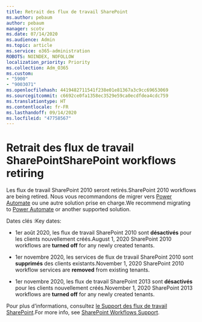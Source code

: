 ```yaml
---
title: Retrait des flux de travail SharePoint
ms.author: pebaum
author: pebaum
manager: scotv
ms.date: 07/14/2020
ms.audience: Admin
ms.topic: article
ms.service: o365-administration
ROBOTS: NOINDEX, NOFOLLOW
localization_priority: Priority
ms.collection: Adm_O365
ms.custom:
- "5900"
- "9003071"
ms.openlocfilehash: 4419482711541f238e01e81367a3c9cc69653069
ms.sourcegitcommit: c6692ce0fa1358ec3529e59ca0ecdfdea4cdc759
ms.translationtype: HT
ms.contentlocale: fr-FR
ms.lasthandoff: 09/14/2020
ms.locfileid: "47758567"
---
```

# <a name="sharepoint-workflows-retiring"></a><span data-ttu-id="481ac-102">Retrait des flux de travail SharePoint</span><span class="sxs-lookup"><span data-stu-id="481ac-102">SharePoint workflows retiring</span></span>

<span data-ttu-id="481ac-103">Les flux de travail SharePoint 2010 seront retirés.</span><span class="sxs-lookup"><span data-stu-id="481ac-103">SharePoint 2010 workflows are being retired.</span></span> <span data-ttu-id="481ac-104">Nous vous recommandons de migrer vers [Power Automate](https://docs.microsoft.com/power-automate/getting-started) ou une autre solution prise en charge.</span><span class="sxs-lookup"><span data-stu-id="481ac-104">We recommend migrating to [Power Automate](https://docs.microsoft.com/power-automate/getting-started) or another supported solution.</span></span> 

<span data-ttu-id="481ac-105">Dates clés :</span><span class="sxs-lookup"><span data-stu-id="481ac-105">Key dates:</span></span>

- <span data-ttu-id="481ac-106">1er août 2020, les flux de travail SharePoint 2010 sont **désactivés** pour les clients nouvellement créés.</span><span class="sxs-lookup"><span data-stu-id="481ac-106">August 1, 2020 SharePoint 2010 workflows are **turned off** for any newly created tenants.</span></span>

- <span data-ttu-id="481ac-107">1er novembre 2020, les services de flux de travail SharePoint 2010 sont **supprimés** des clients existants.</span><span class="sxs-lookup"><span data-stu-id="481ac-107">November 1, 2020 SharePoint 2010 workflow services are **removed** from existing tenants.</span></span>

- <span data-ttu-id="481ac-108">1er novembre 2020, les flux de travail SharePoint 2013 sont **désactivés** pour les clients nouvellement créés.</span><span class="sxs-lookup"><span data-stu-id="481ac-108">November 1, 2020 SharePoint 2013 workflows are **turned off** for any newly created tenants.</span></span>

<span data-ttu-id="481ac-109">Pour plus d’informations, consultez [le Support des flux de travail SharePoint](https://aka.ms/sp-workflows-support).</span><span class="sxs-lookup"><span data-stu-id="481ac-109">For more info, see [SharePoint Workflows Support](https://aka.ms/sp-workflows-support).</span></span>